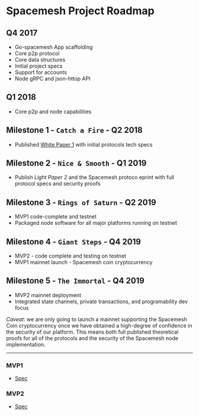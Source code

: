 # Spacemesh Project Roadmap

## Q4 2017
- Go-spacemesh App scaffolding
- Core p2p protocol
- Core data structures
- Initial project specs
- Support for accounts
- Node gRPC and json-httop API

## Q1 2018
- Core p2p and node capabilities

## Milestone 1 - `Catch a Fire` - Q2 2018
- Published [White Paper 1](https://spacemesh.io/whitepaper1/) with initial protocols tech specs 

## Milestone 2 - `Nice & Smooth` - Q1 2019
- Publish *Light Paper 2* and the Spacemesh protoco eprint with full protocol specs and security proofs

## Milestone 3 - `Rings of Saturn` - Q2 2019
- MVP1 code-complete and testnet
- Packaged node software for all major platforms running on testnet

## Milestone 4 - `Giant Steps` - Q4 2019
- MVP2 - code complete and testing on testnet
- MVP1 mainnet launch - Spacemesh coin cryptocurrency 

## Milestone 5 - `The Immortal` - Q4 2019
- MVP2 mainnet deployment
- Integrated state channels, private transactions, and programability dev focus

*Caveat*: we are only going to launch a mainnet supporting the Spacemesh Coin cryptocurrency once we have obtained a high-degree of confidence in the security of our platform. This means both full published theoretical proofs for all of the protocols and the security of the Spacemesh node implementation.

----

### MVP1
- [Spec](https://github.com/spacemeshos/go-spacemesh/wiki/MVP1)

### MVP2
- [Spec](https://github.com/spacemeshos/go-spacemesh/wiki/MVP2)
                                                                                                                               
